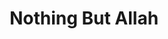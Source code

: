 ---
title: "Nothing But Allah"
url: /accra/nothing-but-allah-edward-akufo-addo-street/
shop: Kiosk
---